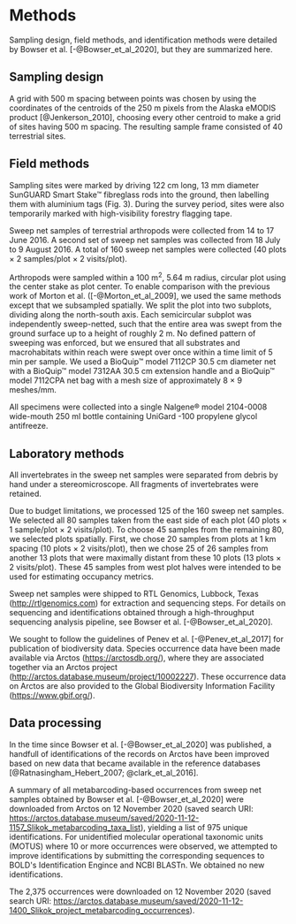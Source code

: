 
# Methods

Sampling design, field methods, and identification methods were detailed by Bowser et al. [-@Bowser_et_al_2020], but they are summarized here.

## Sampling design

A grid with 500 m spacing between points was chosen by using the coordinates of the centroids of the 250 m pixels from the Alaska eMODIS product [@Jenkerson_2010], choosing every other centroid to make a grid of sites having 500 m spacing. The resulting sample frame consisted of 40 terrestrial sites.

## Field methods

Sampling sites were marked by driving 122 cm long, 13 mm diameter SunGUARD Smart Stake™ fibreglass rods into the ground, then labelling them with aluminium tags (Fig. 3). During the survey period, sites were also temporarily marked with high-visibility forestry flagging tape.

Sweep net samples of terrestrial arthropods were collected from 14 to 17 June 2016. A second set of sweep net samples was collected from 18 July to 9 August 2016. A total of 160 sweep net samples were collected (40 plots × 2 samples/plot × 2 visits/plot).

Arthropods were sampled within a 100 m<sup>2</sup>, 5.64 m radius, circular plot using the center stake as plot center. To enable comparison with the previous work of Morton et al. ([-@Morton_et_al_2009], we used the same methods except that we subsampled spatially. We split the plot into two subplots, dividing along the north-south axis. Each semicircular subplot was independently sweep-netted, such that the entire area was swept from the ground surface up to a height of roughly 2 m. No defined pattern of sweeping was enforced, but we ensured that all substrates and macrohabitats within reach were swept over once within a time limit of 5 min per sample. We used a BioQuip™ model 7112CP 30.5 cm diameter net with a BioQuip™ model 7312AA 30.5 cm extension handle and a BioQuip™ model 7112CPA net bag with a mesh size of approximately 8 × 9 meshes/mm.

All specimens were collected into a single Nalgene® model 2104-0008 wide-mouth 250 ml bottle containing UniGard -100 propylene glycol antifreeze.

## Laboratory methods

All invertebrates in the sweep net samples were separated from debris by hand under a stereomicroscope. All fragments of invertebrates were retained.

Due to budget limitations, we processed 125 of the 160 sweep net samples. We selected all 80 samples taken from the east side of each plot (40 plots × 1 sample/plot × 2 visits/plot). To choose 45 samples from the remaining 80, we selected plots spatially. First, we chose 20 samples from plots at 1 km spacing (10 plots × 2 visits/plot), then we chose 25 of 26 samples from another 13 plots that were maximally distant from these 10 plots (13 plots × 2 visits/plot). These 45 samples from west plot halves were intended to be used for estimating occupancy metrics.

Sweep net samples were shipped to RTL Genomics, Lubbock, Texas (<http://rtlgenomics.com>) for extraction and sequencing steps. For details on sequencing and identifications obtained through a high-throughput sequencing analysis pipeline, see Bowser et al. [-@Bowser_et_al_2020].

We sought to follow the guidelines of Penev et al. [-@Penev_et_al_2017] for publication of biodiversity data. Species occurrence data have been made available via Arctos (<https://arctosdb.org/>), where they are associated together via an Arctos project (<http://arctos.database.museum/project/10002227>). These occurrence data on Arctos are also provided to the Global Biodiversity Information Facility (<https://www.gbif.org/>).

## Data processing

In the time since Bowser et al. [-@Bowser_et_al_2020] was published, a handfull of identifications of the records on Arctos have been improved based on new data that became available in the reference databases [@Ratnasingham_Hebert_2007; @clark_et_al_2016].

A summary of all metabarcoding-based occurrences from sweep net samples obtained by Bowser et al. [-@Bowser_et_al_2020] were downloaded from Arctos on 12 November 2020 (saved search URI: <https://arctos.database.museum/saved/2020-11-12-1157_Slikok_metabarcoding_taxa_list>), yielding a list of 975 unique identifications. For unidentified molecular operational taxonomic units (MOTUS) where 10 or more occurrences were observed, we attempted to improve identifications by submitting the corresponding sequences to BOLD's Identification Engince and NCBI BLASTn. We obtained no new identifications.

The 2,375 occurrences were downloaded on 12 November 2020 (saved search URI: <https://arctos.database.museum/saved/2020-11-12-1400_Slikok_project_metabarcoding_occurrences>).
